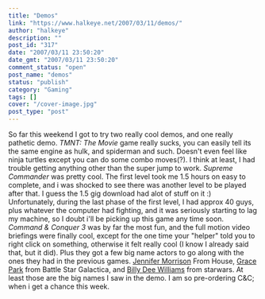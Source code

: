 ```yaml
---
title: "Demos"
link: "https://www.halkeye.net/2007/03/11/demos/"
author: "halkeye"
description: ""
post_id: "317"
date: "2007/03/11 23:50:20"
date_gmt: "2007/03/11 23:50:20"
comment_status: "open"
post_name: "demos"
status: "publish"
category: "Gaming"
tags: []
cover: "/cover-image.jpg"
post_type: "post"
---
```


So far this weekend I got to try two really cool demos, and one really pathetic demo. _TMNT: The Movie_ game really sucks, you can easily tell its the same engine as hulk, and spiderman and such. Doesn't even feel like ninja turtles except you can do some combo moves(?). I think at least, I had trouble getting anything other than the super jump to work. _Supreme Commander_ was pretty cool. The first level took me 1.5 hours on easy to complete, and i was shocked to see there was another level to be played after that. I guess the 1.5 gig download had alot of stuff on it :) Unfortunately, during the last phase of the first level, I had approx 40 guys, plus whatever the computer had fighting, and it was seriously starting to lag my machine, so I doubt i'll be picking up this game any time soon. _Command & Conquer 3_ was by far the most fun, and the full motion video briefings were finally cool, except for the one time your "helper" told you to right click on something, otherwise it felt really cool (I know I already said that, but it did). Plus they got a few big name actors to go along with the ones they had in the previous games. [Jennifer Morrison](http://imdb.com/name/nm0607185/) From House, [Grace Park](http://imdb.com/name/nm0661825/) from Battle Star Galactica, and [Billy Dee Williams](http://imdb.com/name/nm0001850/) from starwars. At least those are the big names I saw in the demo. I am so pre-ordering C&C; when i get a chance this week.